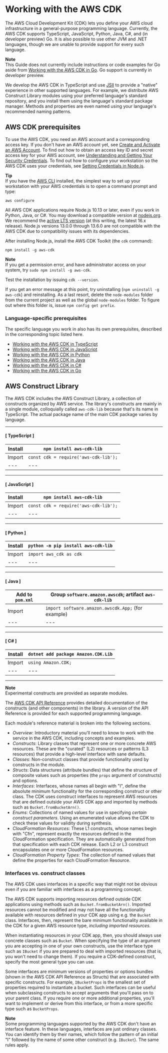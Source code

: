 # Working with the AWS CDK<a name="work-with"></a>

The AWS Cloud Development Kit \(CDK\) lets you define your AWS cloud infrastructure in a general\-purpose programming language\. Currently, the AWS CDK supports TypeScript, JavaScript, Python, Java, C\#, and \(in developer preview\) Go\. It is also possible to use other JVM and \.NET languages, though we are unable to provide support for every such language\.

**Note**  
This Guide does not currently include instructions or code examples for Go aside from [Working with the AWS CDK in Go](work-with-cdk-go.md)\. Go support is currently in developer preview\.

We develop the AWS CDK in TypeScript and use [JSII](https://github.com/aws/jsii) to provide a "native" experience in other supported languages\. For example, we distribute AWS Construct Library modules using your preferred language's standard repository, and you install them using the language's standard package manager\. Methods and properties are even named using your language's recommended naming patterns\.

## AWS CDK prerequisites<a name="work-with-prerequisites"></a>

To use the AWS CDK, you need an AWS account and a corresponding access key\. If you don't have an AWS account yet, see [Create and Activate an AWS Account](https://aws.amazon.com/premiumsupport/knowledge-center/create-and-activate-aws-account/)\. To find out how to obtain an access key ID and secret access key for your AWS account, see [Understanding and Getting Your Security Credentials](https://docs.aws.amazon.com/general/latest/gr/aws-sec-cred-types.html)\. To find out how to configure your workstation so the AWS CDK uses your credentials, see [Setting Credentials in Node\.js](https://docs.aws.amazon.com/sdk-for-javascript/v2/developer-guide/setting-credentials-node.html)\.

**Tip**  
If you have the [AWS CLI](https://aws.amazon.com/cli/) installed, the simplest way to set up your workstation with your AWS credentials is to open a command prompt and type:  

```
aws configure
```

All AWS CDK applications require Node\.js 10\.13 or later, even if you work in Python, Java, or C\#\. You may download a compatible version at [nodejs\.org](https://nodejs.org/)\. We recommend the [active LTS version](https://nodejs.org/en/about/releases/) \(at this writing, the latest 16\.x release\)\. Node\.js versions 13\.0\.0 through 13\.6\.0 are not compatible with the AWS CDK due to compatibility issues with its dependencies\.

After installing Node\.js, install the AWS CDK Toolkit \(the `cdk` command\):

```
npm install -g aws-cdk
```

**Note**  
If you get a permission error, and have administrator access on your system, try `sudo npm install -g aws-cdk`\.

Test the installation by issuing `cdk --version`\. 

If you get an error message at this point, try uninstalling \(`npm uninstall -g aws-cdk`\) and reinstalling\. As a last resort, delete the `node-modules` folder from the current project as well as the global `node-modules` folder\. To figure out where this folder is, issue `npm config get prefix`\.

### Language\-specific prerequisites<a name="work-with-prerequisites-language"></a>

The specific language you work in also has its own prerequisites, described in the corresponding topic listed here\.
+ [Working with the AWS CDK in TypeScript](work-with-cdk-typescript.md)
+ [Working with the AWS CDK in JavaScript](work-with-cdk-javascript.md)
+ [Working with the AWS CDK in Python](work-with-cdk-python.md)
+ [Working with the AWS CDK in Java](work-with-cdk-java.md)
+ [Working with the AWS CDK in C\#](work-with-cdk-csharp.md)
+ [Working with the AWS CDK in Go](work-with-cdk-go.md)

## AWS Construct Library<a name="work-with-library"></a>

The AWS CDK includes the AWS Construct Library, a collection of constructs organized by AWS service\. The library's constructs are mainly in a single module, colloquially called `aws-cdk-lib` because that's its name in TypeScript\. The actual package name of the main CDK package varies by language\.

------
#### [ TypeScript ]

| Install | `npm install aws-cdk-lib` | 
| --- |--- |
| Import | `const cdk = require('aws-cdk-lib');` | 
| --- |--- |

------
#### [ JavaScript ]

| Install | `npm install aws-cdk-lib` | 
| --- |--- |
| Import | `const cdk = require('aws-cdk-lib');` | 
| --- |--- |

------
#### [ Python ]

| Install | `python -m pip install aws-cdk-lib` | 
| --- |--- |
| Import | `import aws_cdk as cdk` | 
| --- |--- |

------
#### [ Java ]

| Add to `pom.xml` | Group `software.amazon.awscdk`; artifact `aws-cdk-lib` | 
| --- |--- |
| Import | `import software.amazon.awscdk.App;` \(for example\) | 
| --- |--- |

------
#### [ C\# ]

| Install | `dotnet add package Amazon.CDK.Lib` | 
| --- |--- |
| Import | `using Amazon.CDK;` | 
| --- |--- |

------

**Note**  
Experimental constructs are provided as separate modules\.

The [AWS CDK API Reference](https://docs.aws.amazon.com/cdk/api/v2/docs/aws-construct-library.html) provides detailed documentation of the constructs \(and other components\) in the library\. A version of the API Reference is provided for each supported programming language\.

Each module's reference material is broken into the following sections\. 
+ *Overview*: Introductory material you'll need to know to work with the service in the AWS CDK, including concepts and examples\.
+ *Constructs*: Library classes that represent one or more concrete AWS resources\. These are the "curated" \(L2\) resources or patterns \(L3 resources\) that provide a high\-level interface with sane defaults\.
+ *Classes*: Non\-construct classes that provide functionality used by constructs in the module\.
+ *Structs*: Data structures \(attribute bundles\) that define the structure of composite values such as properties \(the `props` argument of constructs\) and options\.
+ *Interfaces*: Interfaces, whose names all begin with "I", define the absolute minimum functionality for the corresponding construct or other class\. The CDK uses construct interfaces to represent AWS resources that are defined outside your AWS CDK app and imported by methods such as `Bucket.fromBucketArn()`\. 
+ *Enums*: Collections of named values for use in specifying *certain construct parameters*. Using an enumerated value allows the CDK to check these values for validity during synthesis\.
+ *CloudFormation Resources*: These L1 constructs, whose names begin with "Cfn", represent exactly the resources defined in the CloudFormation specification\. They are automatically generated from that specification with each CDK release\. Each L2 or L3 construct encapsulates one or more CloudFormation resources\.
+ *CloudFormation Property Types*: The collection of named values that define the properties for each CloudFormation Resource\.

### Interfaces vs\. construct classes<a name="work-with-library-interfaces"></a>

The AWS CDK uses interfaces in a specific way that might not be obvious even if you are familiar with interfaces as a programming concept\.

The AWS CDK supports importing resources defined outside CDK applications using methods such as `Bucket.fromBucketArn()`\. Imported resources cannot be modified and may not have all the functionality available with resources defined in your CDK app using e\.g\. the `Bucket` class\. Interfaces, then, represent the bare minimum functionality available in the CDK for a given AWS resource type, *including imported resources\.*

When instantiating resources in your CDK app, then, you should always use concrete classes such as `Bucket`\. When specifying the type of an argument you are accepting in one of your own constructs, use the interface type such as `IBucket` if you are prepared to deal with imported resources \(that is, you won't need to change them\)\. If you require a CDK\-defined construct, specify the most general type you can use\.

Some interfaces are minimum versions of properties or options bundles \(shown in the AWS CDK API Reference as Structs\) that are associated with specific constructs\. For example, `IBucketProps` is the smallest set of properties required to instantiate a bucket\. Such interfaces can be useful when subclassing constructs to accept arguments that you'll pass on to your parent class\. If you require one or more additional properties, you'll want to implement or derive from this interface, or from a more specific type such as `BucketProps`\.

**Note**  
Some programming languages supported by the AWS CDK don't have an interface feature\. In these languages, interfaces are just ordinary classes\. You can identify them by their names, which follow the pattern of an initial "I" followed by the name of some other construct \(e\.g\. `IBucket`\)\. The same rules apply\.
